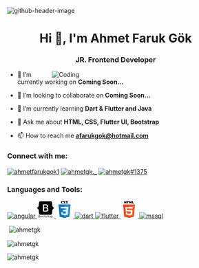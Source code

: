 ![github-header-image](https://user-images.githubusercontent.com/113933738/212384003-c62a9a00-3bc3-45ce-89d0-fe4eea1d0b97.png)
<h1 align="center">Hi 👋, I'm Ahmet Faruk Gök</h1>
<h3 align="center">JR. Frontend Developer</h3>
<img align="right" alt="Coding" width="400" src="https://media3.giphy.com/media/qgQUggAC3Pfv687qPC/giphy.gif">

- 🔭 I’m currently working on **Coming Soon...**

- 👯 I’m looking to collaborate on **Coming Soon...**

- 🌱 I’m currently learning **Dart & Flutter and Java**

- 💬 Ask me about **HTML, CSS, Flutter UI, Bootstrap**

- 📫 How to reach me **afarukgok@hotmail.com**

<h3 align="left">Connect with me:</h3>
<p align="left">
<a href="https://twitter.com/ahmetfarukgok1" target="blank"><img align="center" src="https://raw.githubusercontent.com/rahuldkjain/github-profile-readme-generator/master/src/images/icons/Social/twitter.svg" alt="ahmetfarukgok1" height="30" width="40" /></a>
<a href="https://instagram.com/ahmetgk._" target="blank"><img align="center" src="https://raw.githubusercontent.com/rahuldkjain/github-profile-readme-generator/master/src/images/icons/Social/instagram.svg" alt="ahmetgk._" height="30" width="40" /></a>
<a href="https://discord.gg/ahmetgk#1375" target="blank"><img align="center" src="https://raw.githubusercontent.com/rahuldkjain/github-profile-readme-generator/master/src/images/icons/Social/discord.svg" alt="ahmetgk#1375" height="30" width="40" /></a>
</p>

<h3 align="left">Languages and Tools:</h3>
<p align="left"> <a href="https://angular.io" target="_blank" rel="noreferrer"> <img src="https://angular.io/assets/images/logos/angular/angular.svg" alt="angular" width="40" height="40"/> </a> <a href="https://getbootstrap.com" target="_blank" rel="noreferrer"> <img src="https://raw.githubusercontent.com/devicons/devicon/master/icons/bootstrap/bootstrap-plain-wordmark.svg" alt="bootstrap" width="40" height="40"/> </a> <a href="https://www.w3schools.com/css/" target="_blank" rel="noreferrer"> <img src="https://raw.githubusercontent.com/devicons/devicon/master/icons/css3/css3-original-wordmark.svg" alt="css3" width="40" height="40"/> </a> <a href="https://dart.dev" target="_blank" rel="noreferrer"> <img src="https://www.vectorlogo.zone/logos/dartlang/dartlang-icon.svg" alt="dart" width="40" height="40"/> </a> <a href="https://flutter.dev" target="_blank" rel="noreferrer"> <img src="https://www.vectorlogo.zone/logos/flutterio/flutterio-icon.svg" alt="flutter" width="40" height="40"/> </a> <a href="https://www.w3.org/html/" target="_blank" rel="noreferrer"> <img src="https://raw.githubusercontent.com/devicons/devicon/master/icons/html5/html5-original-wordmark.svg" alt="html5" width="40" height="40"/> </a> <a href="https://www.microsoft.com/en-us/sql-server" target="_blank" rel="noreferrer"> <img src="https://www.svgrepo.com/show/303229/microsoft-sql-server-logo.svg" alt="mssql" width="40" height="40"/> </a> </p>

<p>&nbsp;<img align="center" src="https://github-readme-stats.vercel.app/api?username=ahmetgk&show_icons=true&locale=en" alt="ahmetgk" /></p>

<p><img align="center" src="https://github-readme-streak-stats.herokuapp.com/?user=ahmetgk&" alt="ahmetgk" /></p>

<p><img align="left" src="https://github-readme-stats.vercel.app/api/top-langs?username=ahmetgk&show_icons=true&locale=en&layout=compact" alt="ahmetgk" /></p>
